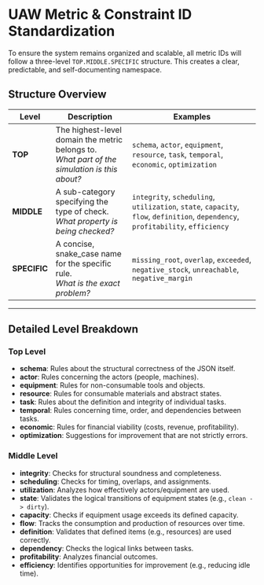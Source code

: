 # UAW Metric & Constraint ID Standardization

To ensure the system remains organized and scalable, all metric IDs will follow a three-level `TOP.MIDDLE.SPECIFIC` structure. This creates a clear, predictable, and self-documenting namespace.

## Structure Overview

| Level    | Description                                                                 | Examples                                                                                  |
|----------|-----------------------------------------------------------------------------|-------------------------------------------------------------------------------------------|
| **TOP**      | The highest-level domain the metric belongs to.<br>_What part of the simulation is this about?_ | `schema`, `actor`, `equipment`, `resource`, `task`, `temporal`, `economic`, `optimization` |
| **MIDDLE**   | A sub-category specifying the type of check.<br>_What property is being checked?_ | `integrity`, `scheduling`, `utilization`, `state`, `capacity`, `flow`, `definition`, `dependency`, `profitability`, `efficiency` |
| **SPECIFIC** | A concise, snake_case name for the specific rule.<br>_What is the exact problem?_ | `missing_root`, `overlap`, `exceeded`, `negative_stock`, `unreachable`, `negative_margin`  |

---

## Detailed Level Breakdown

### Top Level

- **schema**: Rules about the structural correctness of the JSON itself.
- **actor**: Rules concerning the actors (people, machines).
- **equipment**: Rules for non-consumable tools and objects.
- **resource**: Rules for consumable materials and abstract states.
- **task**: Rules about the definition and integrity of individual tasks.
- **temporal**: Rules concerning time, order, and dependencies between tasks.
- **economic**: Rules for financial viability (costs, revenue, profitability).
- **optimization**: Suggestions for improvement that are not strictly errors.

### Middle Level

- **integrity**: Checks for structural soundness and completeness.
- **scheduling**: Checks for timing, overlaps, and assignments.
- **utilization**: Analyzes how effectively actors/equipment are used.
- **state**: Validates the logical transitions of equipment states (e.g., `clean -> dirty`).
- **capacity**: Checks if equipment usage exceeds its defined capacity.
- **flow**: Tracks the consumption and production of resources over time.
- **definition**: Validates that defined items (e.g., resources) are used correctly.
- **dependency**: Checks the logical links between tasks.
- **profitability**: Analyzes financial outcomes.
- **efficiency**: Identifies opportunities for improvement (e.g., reducing idle time).